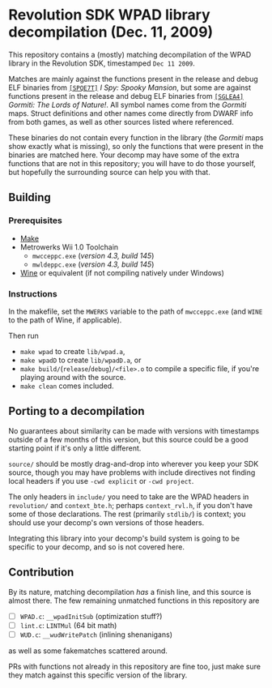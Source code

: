 # Revolution SDK WPAD library decompilation (Dec. 11, 2009)

This repository contains a (mostly) matching decompilation of the WPAD library in the Revolution SDK, timestamped `Dec 11 2009`.

Matches are mainly against the functions present in the release and debug ELF binaries from [`[SPQE7T]`](https://wiki.dolphin-emu.org/index.php?title=SPQE7T) *I Spy: Spooky Mansion*, but some are against functions present in the release and debug ELF binaries from [`[SGLEA4]`](https://wiki.dolphin-emu.org/index.php?title=SGLEA4) *Gormiti: The Lords of Nature!*. All symbol names come from the *Gormiti* maps. Struct definitions and other names come directly from DWARF info from both games, as well as other sources listed where referenced.

These binaries do not contain every function in the library (the *Gormiti* maps show exactly what is missing), so only the functions that were present in the binaries are matched here. Your decomp may have some of the extra functions that are not in this repository; you will have to do those yourself, but hopefully the surrounding source can help you with that.

## Building

### Prerequisites
- [Make](https://en.wikipedia.org/wiki/Make_(software))
- Metrowerks Wii 1.0 Toolchain
	- `mwcceppc.exe` (*version 4.3, build 145*)
	- `mwldeppc.exe` (*version 4.3, build 145*)
- [Wine](https://wiki.winehq.org/Download) or equivalent (if not compiling natively under Windows)

### Instructions

In the makefile, set the `MWERKS` variable to the path of `mwcceppc.exe` (and `WINE` to the path of Wine, if applicable).

Then run
- `make wpad` to create `lib/wpad.a`,
- `make wpadD` to create `lib/wpadD.a`, or
- `make build/`(`release`/`debug`)`/<file>.o` to compile a specific file, if you're playing around with the source.
- `make clean` comes included.

## Porting to a decompilation

No guarantees about similarity can be made with versions with timestamps outside of a few months of this version, but this source could be a good starting point if it's only a little different.

`source/` should be mostly drag-and-drop into wherever you keep your SDK source, though you may have problems with include directives not finding local headers if you use `-cwd explicit` or `-cwd project`.

The only headers in `include/` you need to take are the WPAD headers in `revolution/` and `context_bte.h`; perhaps `context_rvl.h`, if you don't have some of those declarations. The rest (primarily `stdlib/`) is context; you should use your decomp's own versions of those headers.

Integrating this library into your decomp's build system is going to be specific to your decomp, and so is not covered here.

## Contribution

By its nature, matching decompilation *has* a finish line, and this source is almost there. The few remaining unmatched functions in this repository are

- [ ] `WPAD.c`: `__wpadInitSub` (optimization stuff?)
- [ ] `lint.c`: `LINTMul` (64 bit math)
- [ ] `WUD.c`: `__wudWritePatch` (inlining shenanigans)

as well as some fakematches scattered around.

PRs with functions not already in this repository are fine too, just make sure they match against this specific version of the library.
